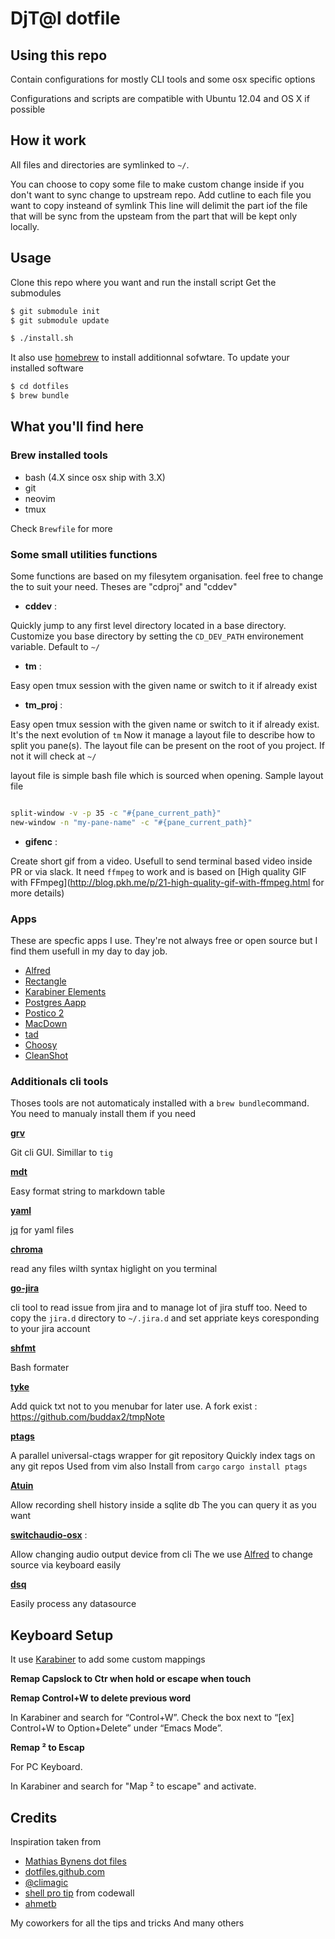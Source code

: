 # DjT@l dotfile

## Using this repo

Contain configurations for mostly CLI tools and some osx specific options

Configurations and scripts are compatible with Ubuntu 12.04 and OS X if possible

## How it work

All files and directories are symlinked to `~/`.

You can choose to copy some file to make custom change inside if you don't want to sync change to upstream repo.
Add cutline to each file you want to copy insteand of symlink
This line will delimit the part iof the file that will be sync from the upsteam from the part that will  be kept only locally.


## Usage

Clone this repo where you want and run the install script
Get the submodules

```bash
$ git submodule init
$ git submodule update
```

```bash
$ ./install.sh
```

It also use [homebrew](http://brew.sh/) to install additionnal sofwtare.
To update your installed software

```bash
$ cd dotfiles
$ brew bundle
```

## What you'll find here

### Brew installed tools

* bash (4.X since osx ship with 3.X)
* git
* neovim
* tmux

Check `Brewfile` for more

### Some small utilities functions

Some functions are based on my filesytem organisation. feel free to change the
to suit your need. Theses are "cdproj" and "cddev"

* **cddev** :

Quickly jump to any first level directory located in a base directory.
Customize you base directory by setting the `CD_DEV_PATH` environement variable. Default to `~/`

* **tm** :

Easy open tmux session with the given name or switch to it if already exist

* **tm_proj** :

Easy open tmux session with the given name or switch to it if already exist.
It's the next evolution of `tm`
Now it manage a layout file to describe how to split you pane(s). The layout file can be present on the root of you project. If not it will check at `~/`

layout file is simple bash file which is sourced when opening.
Sample layout file

```bash

split-window -v -p 35 -c "#{pane_current_path}"
new-window -n "my-pane-name" -c "#{pane_current_path}"

```

* **gifenc** : 

Create short gif from a video. Usefull to send terminal based video inside PR or
via slack.
It need `ffmpeg` to work and is based on [High quality GIF with FFmpeg](http://blog.pkh.me/p/21-high-quality-gif-with-ffmpeg.html for more details)

### Apps

These are specfic apps I use. They're not always free or open source but I find them usefull in my day to day job.

* [Alfred](https://www.alfredapp.com/)
* [Rectangle](https://rectangleapp.com/)
* [Karabiner Elements](https://karabiner-elements.pqrs.org/)
* [Postgres Aapp](https://postgresapp.com/)
* [Postico 2](https://eggerapps.at/postico2/)
* [MacDown](https://macdown.uranusjr.com/)
* [tad](https://www.tadviewer.com/)
* [Choosy](https://choosy.app/)
* [CleanShot](https://cleanshot.com/)


### Additionals cli tools

Thoses tools are not automaticaly installed with a `brew bundle`command.
You need to manualy install them if you need

**[grv](https://github.com/rgburke/grv)**

Git cli GUI. Simillar to `tig`

**[mdt](https://github.com/monochromegane/mdt)**

Easy format string to markdown table

**[yaml](https://github.com/mikefarah/yaml )**

[jq]() for yaml files

**[chroma](https://github.com/alecthomas/chroma)**

read any files wilth syntax higlight on you terminal

**[go-jira](https://github.com/go-jira/jira)**

cli tool to read issue from jira and to manage lot of jira stuff too.
Need to copy the `jira.d` directory to `~/.jira.d` and set appriate keys coresponding to your jira account


**[shfmt](https://github.com/mvdan/sh)**

Bash formater

**[tyke](http://tyke.io/)**

Add quick txt not to you menubar for later use.
A fork exist : https://github.com/buddax2/tmpNote


**[ptags](https://github.com/dalance/ptags)**

A parallel universal-ctags wrapper for git repository
Quickly index tags on any git repos
Used from vim also
Install from `cargo` `cargo install ptags`

**[Atuin](https://github.com/ellie/atuin)**

Allow recording shell history inside a sqlite db
The you can query it as you want


**[switchaudio-osx](https://github.com/deweller/switchaudio-osx)** : 

Allow changing audio output device from cli
The we use [Alfred](https://www.alfredapp.com/) to change source via keyboard easily

**[dsq](https://github.com/multiprocessio/dsq)**

Easily process any datasource


## Keyboard Setup

It use [Karabiner](https://karabiner-elements.pqrs.org/) to add some custom mappings

**Remap Capslock to Ctr when hold or escape when touch**


**Remap Control+W to delete previous word**

In Karabiner and search for “Control+W”. Check the box next to “[ex] Control+W to Option+Delete” under “Emacs Mode”.

**Remap ² to Escap**

For PC Keyboard.

In Karabiner and search for "Map ² to escape" and activate.

## Credits

Inspiration taken from

* [Mathias Bynens dot files](https://github.com/mathiasbynens/dotfiles)
* [dotfiles.github.com](http://dotfiles.github.com/)
* [@climagic](https://twitter.com/climagic)
* [shell pro tip](https://coderwall.com/p/t/bash) from codewall
* [ahmetb](https://github.com/ahmetb/dotfiles)

My coworkers for all the tips and tricks
And many others


